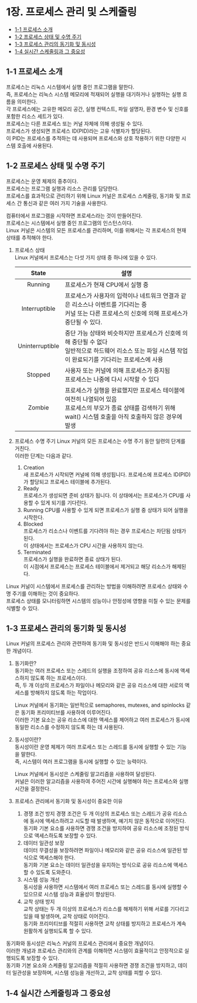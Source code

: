 # 1장. **프로세스 관리 및 스케줄링**

  * [1-1 프로세스 소개](#1-1-프로세스-소개) 
  * [1-2 프로세스 상태 및 수명 주기](#1-2-프로세스-상태-및-수명-주기)
  * [1-3 프로세스 관리의 동기화 및 동시성](#1-3-프로세스-관리의-동기화-및-동시성)
  * [1-4 실시간 스케줄링과 그 중요성](#1-4-실시간-스케줄링과-그-중요성)

## 1-1 프로세스 소개
  프로세스는 리눅스 시스템에서 실행 중인 프로그램을 말한다.  
  즉, 프로세스는 리눅스 시스템 메모리에 적재되어 실행을 대기하거나 실행하는 실행 흐름을 의미한다.  
  각 프로세스에는 고유한 메모리 공간, 실행 컨텍스트, 파일 설명자, 환경 변수 및 신호를 포함한 리소스 세트가 있다.  
  프로세스는 다른 프로세스 또는 커널 자체에 의해 생성될 수 있다.  
  프로세스가 생성되면 프로세스 ID(PID)라는 고유 식별자가 할당된다.  
  이 PID는 프로세스를 추적하는 데 사용되며 프로세스와 상호 작용하기 위한 다양한 시스템 호출에 사용된다.

## 1-2 프로세스 상태 및 수명 주기
  프로세스는 운영 체제의 중추이다.  
  프로세스는 프로그램 실행과 리소스 관리를 담당한다.  
  프로세스를 효과적으로 관리하기 위해 Linux 커널은 프로세스 스케줄링, 동기화 및 프로세스 간 통신과 같은 여러 가지 기술을 사용한다.  
  
  컴퓨터에서 프로그램을 시작하면 프로세스라는 것이 만들어진다.  
  프로세스는 시스템에서 실행 중인 프로그램의 인스턴스이다.  
  Linux 커널은 시스템의 모든 프로세스를 관리하며, 이를 위해서는 각 프로세스의 현재 상태를 추적해야 한다.  
  
  1. 프로세스 상태  
    Linux 커널에서 프로세스는 다섯 가지 상태 중 하나에 있을 수 있다.

      |State|설명|
      |:--:|--|
      |Running|프로세스가 현재 CPU에서 실행 중|
      |Interruptible|프로세스가 사용자의 입력이나 네트워크 연결과 같은 리소스나 이벤트를 기다리는 중<br>커널 또는 다른 프로세스의 신호에 의해 프로세스가 중단될 수 있다.|
      |Uninterruptible|중단 가능 상태와 비슷하지만 프로세스가 신호에 의해 중단될 수 없다<br>일반적으로 하드웨어 리소스 또는 파일 시스템 작업이 완료되기를 기다리는 프로세스에 사용|
      |Stopped|사용자 또는 커널에 의해 프로세스가 중지됨<br>프로세스는 나중에 다시 시작할 수 있다|
      |Zombie|프로세스가 실행을 완료했지만 프로세스 테이블에 여전히 나열되어 있음<br>프로세스의 부모가 종료 상태를 검색하기 위해 wait() 시스템 호출을 아직 호출하지 않은 경우에 발생|

  2. 프로세스 수명 주기
    Linux 커널의 모든 프로세스는 수명 주기 동안 일련의 단계를 거친다.  
    이러한 단계는 다음과 같다.
      1. Creation  
        새 프로세스가 시작되면 커널에 의해 생성됩니다. 프로세스에 프로세스 ID(PID)가 할당되고 프로세스 테이블에 추가된다.
      2. Ready  
        프로세스가 생성되면 준비 상태가 됩니다. 이 상태에서는 프로세스가 CPU를 사용할 수 있게 되기를 기다린다.
      3. Running
        CPU를 사용할 수 있게 되면 프로세스가 실행 중 상태가 되어 실행을 시작한다.
      4. Blocked  
        프로세스가 리소스나 이벤트를 기다려야 하는 경우 프로세스는 차단됨 상태가 된다.  
        이 상태에서는 프로세스가 CPU 시간을 사용하지 않는다.
      5. Terminated  
        프로세스가 실행을 완료하면 종료 상태가 된다.  
        이 시점에서 프로세스는 프로세스 테이블에서 제거되고 해당 리소스가 해제된다.

Linux 커널이 시스템에서 프로세스를 관리하는 방법을 이해하려면 프로세스 상태와 수명 주기를 이해하는 것이 중요하다.  
프로세스 상태를 모니터링하면 시스템의 성능이나 안정성에 영향을 미칠 수 있는 문제를 식별할 수 있다.

## 1-3 프로세스 관리의 동기화 및 동시성
  Linux 커널의 프로세스 관리와 관련하여 동기화 및 동시성은 반드시 이해해야 하는 중요한 개념이다.

  1. 동기화란?  
      동기화는 여러 프로세스 또는 스레드의 실행을 조정하여 공유 리소스에 동시에 액세스하지 않도록 하는 프로세스이다.  
      즉, 두 개 이상의 프로세스가 파일이나 메모리와 같은 공유 리소스에 대한 서로의 액세스를 방해하지 않도록 하는 작업이다.

      Linux 커널에서 동기화는 일반적으로 semaphores, mutexes, and spinlocks 같은 동기화 프리미티브를 사용하여 이루어진다.  
      이러한 기본 요소는 공유 리소스에 대한 액세스를 제어하고 여러 프로세스가 동시에 동일한 리소스를 수정하지 않도록 하는 데 사용된다.

  2. 동시성이란?  
      동시성이란 운영 체제가 여러 프로세스 또는 스레드를 동시에 실행할 수 있는 기능을 말한다.  
      즉, 시스템이 여러 프로그램을 동시에 실행할 수 있는 능력이다.

      Linux 커널에서 동시성은 스케줄링 알고리즘을 사용하여 달성된다.  
      커널은 이러한 알고리즘을 사용하여 주어진 시간에 실행해야 하는 프로세스와 실행 시간을 결정한다.

  3. 프로세스 관리에서 동기화 및 동시성이 중요한 이유
      1. 경쟁 조건 방지
        경쟁 조건은 두 개 이상의 프로세스 또는 스레드가 공유 리소스에 동시에 액세스하려고 시도할 때 발생하며, 예기치 않은 동작으로 이어진다.  
        동기화 기본 요소를 사용하면 경쟁 조건을 방지하여 공유 리소스에 조정된 방식으로 액세스하도록 보장할 수 있다.
      2. 데이터 일관성 보장  
        데이터 무결성을 보장하려면 파일이나 메모리와 같은 공유 리소스에 일관된 방식으로 액세스해야 한다.  
        동기화 기본 요소는 데이터 일관성을 유지하는 방식으로 공유 리소스에 액세스할 수 있도록 도와준다.
      3. 시스템 성능 개선  
        동시성을 사용하면 시스템에서 여러 프로세스 또는 스레드를 동시에 실행할 수 있으므로 시스템 성능과 효율성이 향상된다.
      3. 교착 상태 방지  
        교착 상태는 두 개 이상의 프로세스가 리소스를 해제하기 위해 서로를 기다리고 있을 때 발생하며, 교착 상태로 이어진다.  
        동기화 프리미티브를 적절히 사용하면 교착 상태를 방지하고 프로세스가 계속 원활하게 실행되도록 할 수 있다.

동기화와 동시성은 리눅스 커널의 프로세스 관리에서 중요한 개념이다.  
이러한 개념과 프로세스 관리와의 관계를 이해하면 시스템이 효율적이고 안정적으로 실행되도록 보장할 수 있다.  
동기화 기본 요소와 스케줄링 알고리즘을 적절히 사용하면 경쟁 조건을 방지하고, 데이터 일관성을 보장하며, 시스템 성능을 개선하고, 교착 상태를 피할 수 있다.

## 1-4 실시간 스케줄링과 그 중요성